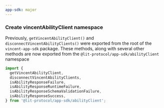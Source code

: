 ```yaml
---
app-sdk: major
---
```


### Create vincentAbilityClient namespace

Previously, `getVincentAbilityClient()` and `disconnectVincentAbilityClients()` were exported from the root of the `vincent-app-sdk` package.
These methods, along with several other methods are now exported from the `@lit-protocol/app-sdk/abilityClient` namespace

```typescript
import {
  getVincentAbilityClient,
  disconnectVincentAbilityClients,
  isAbilityResponseFailure,
  isAbilityResponseRuntimeFailure,
  isAbilityResponseSchemaValidationFailure,
  isAbilityResponseSuccess,
} from '@lit-protocol/app-sdk/abilityClient';
```
